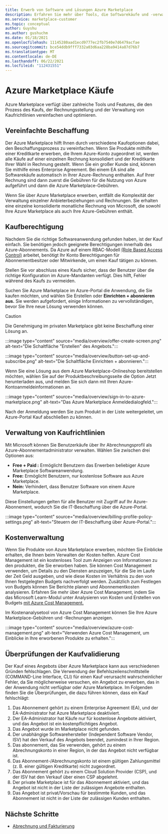 ```yaml
---
title: Erwerb von Software und Lösungen Azure Marketplace
description: Erfahren Sie mehr über Tools, die Softwarekäufe und -verwaltung in Azure Marketplace.
ms.service: marketplace-customer
ms.topic: conceptual
author: Guyshu
ms.author: gushuchm
ms.date: 01/18/2021
ms.openlocfilehash: 11145280aad1ecd9777ec2fb7540e7d6479acfae
ms.sourcegitcommit: bce54ddb9fff7332a03d6aa228ba9414a87d76b7
ms.translationtype: MT
ms.contentlocale: de-DE
ms.lasthandoff: 06/22/2021
ms.locfileid: "112431551"
---
```

# <a name="azure-marketplace-purchasing"></a>Azure Marketplace Käufe

Azure Marketplace verfügt über zahlreiche Tools und Features, die den Prozess des Kaufs, der Rechnungsstellung und der Verwaltung von Kaufrichtlinien vereinfachen und optimieren.

## <a name="simplified-procurement"></a>Vereinfachte Beschaffung

Der Azure Marketplace hilft Ihnen durch verschiedene Kaufoptionen dabei, den Beschaffungsprozess zu vereinfachen. Wenn Sie Produkte mithilfe einer Kreditkarte erwerben, die Ihrem Azure-Konto zugeordnet ist, werden alle Käufe auf einer einzelnen Rechnung konsolidiert und der Kreditkarte Ihrer Wahl in Rechnung gestellt. Wenn Sie ein großer Kunde sind, können Sie mithilfe eines Enterprise Agreement. Bei einem EA sind alle Softwarekäufe automatisch in Ihrer Azure-Rechnung enthalten. Auf Ihrer Rechnung sind dann zuerst die Gebühren für die Nutzung von Azure aufgeführt und dann die Azure Marketplace-Gebühren.

Wenn Sie über Azure Marketplace erwerben, entfällt die Komplexität der Verwaltung einzelner Anbieterbeziehungen und Rechnungen. Sie erhalten eine einzelne konsolidierte monatliche Rechnung von Microsoft, die sowohl Ihre Azure Marketplace als auch Ihre Azure-Gebühren enthält.

## <a name="permission-to-purchase"></a>Kaufberechtigung

Nachdem Sie die richtige Softwareanwendung gefunden haben, ist der Kauf einfach. Sie benötigen jedoch geeignete Berechtigungen innerhalb des Azure-Abonnements. Da Azure auf einem RBAC-Modell [(Role Based Access Control)](/azure/role-based-access-control/overview)  arbeitet,  benötigt Ihr Konto Berechtigungen für Abonnementbesitzer oder Mitwirkende, um einen Kauf tätigen zu können.

Stellen Sie vor abschluss eines Kaufs sicher, dass der Benutzer über die richtige Konfiguration im Azure-Mandanten verfügt. Dies hilft, Fehler während des Kaufs zu vermeiden.

Suchen Sie Azure Marketplace im Azure-Portal die Anwendung, die Sie kaufen möchten,  und wählen Sie Erstellen oder **Einrichten + abonnieren aus.** Sie werden aufgefordert, einige Informationen zu vervollständigen, bevor Sie Ihre neue Lösung verwenden können.

> [!CAUTION]
> Die Genehmigung im privaten Marketplace gibt keine Beschaffung einer Lösung an.

:::image type="content" source="media/overview/offer-create-screen.png" alt-text="Die Schaltfläche &quot;Erstellen&quot; des Angebots.":::

:::image type="content" source="media/overview/button-set-up-and-subscribe.png" alt-text="Die Schaltfläche Einrichten + abonnieren.":::

Wenn Sie eine Lösung aus dem Azure Marketplace-Onlineshop bereitstellen  möchten, wählen Sie auf der Produktbeschreibungsseite die Option Jetzt herunterladen aus, und melden Sie sich dann mit Ihren Azure-Kontoanmeldeinformationen an.

:::image type="content" source="media/overview/sign-in-to-azure-marketplace.png" alt-text="Das Azure Marketplace Anmeldedialogfeld.":::

Nach der Anmeldung werden Sie zum Produkt in der Liste weitergeleitet, um Azure-Portal Kauf abschließen zu können.

## <a name="purchase-policy-management"></a>Verwaltung von Kaufrichtlinien

Mit Microsoft können Sie Benutzerkäufe über Ihr Abrechnungsprofil als Azure-Abonnementadministrator verwalten. Wählen Sie zwischen drei Optionen aus:

- **Free + Paid :** Ermöglicht Benutzern das Erwerben beliebiger Azure Marketplace Softwareanwendung.
- **Free:** Ermöglicht Benutzern, nur kostenlose Software aus Azure Marketplace.
- **Nein:** Verhindert, dass Benutzer Software von einem Azure Marketplace.

Diese Einstellungen gelten für alle Benutzer mit Zugriff auf Ihr Azure-Abonnement, wodurch Sie die IT-Beschaffung über die Azure-Portal.

:::image type="content" source="media/overview/billing-profile-policy-settings.png" alt-text="Steuern der IT-Beschaffung über Azure-Portal.":::

## <a name="cost-management"></a>Kostenverwaltung

Wenn Sie Produkte von Azure Marketplace erwerben, möchten Sie Einblicke erhalten, die Ihnen beim Verwalten der Kosten helfen. Azure Cost Management ist ein kostenloses Tool zum Anzeigen von Informationen zu den produkten, die Sie erworben haben. Sie können Cost Management verwenden, um Details zu den Diensten anzuzeigen, für die Sie im Laufe der Zeit Geld ausgeben, und wie diese Kosten im Verhältnis zu den von Ihnen festgelegten Budgets nachverfolgt werden. Zusätzlich zum Festlegen von Budgets können Sie Berichte planen und Abonnementkosten analysieren. Erfahren Sie mehr über Azure Cost Management, indem Sie das Microsoft Learn-Modul unter Analysieren von Kosten und Erstellen von Budgets [mit Azure Cost Management.](/learn/modules/analyze-costs-create-budgets-azure-cost-management/)

Im Kostenanalysetool von Azure Cost Management können Sie Ihre Azure Marketplace-Gebühren und -Rechnungen anzeigen.

:::image type="content" source="media/overview/azure-cost-management.png" alt-text="Verwenden Azure Cost Management, um Einblicke in Ihre erworbenen Produkte zu erhalten.":::

## <a name="purchase-validation-checks"></a>Überprüfungen der Kaufvalidierung

Der Kauf eines Angebots über Azure Marketplace kann aus verschiedenen Gründen fehlschlagen. Die Verwendung der Befehlszeilenschnittstelle (COMMAND-Line Interface, CLI) für einen Kauf verursacht wahrscheinlicher Fehler, da Sie möglicherweise versuchen, ein Angebot zu erwerben, das in der Anwendung nicht verfügbar oder Azure Marketplace. Im Folgenden finden Sie die Überprüfungen, die dazu führen können, dass ein Kauf fehlschlägt:

1. Das Abonnement gehört zu einem Enterprise Agreement (EA), und der EA-Administrator hat Azure Marketplace deaktiviert.
1. Der EA-Administrator hat Käufe nur für kostenlose Angebote aktiviert, und das Angebot ist ein kostenpflichtiges Angebot.
1. Das Angebot wurde im Marketplace nicht gefunden.
1. Der unabhängige Softwarehersteller (Independent Software Vendor, ISV) hat den Verkauf des Angebots beendet, zumindest in Ihrer Region.
1. Das abonnement, das Sie verwenden, gehört zu einem Abrechnungskonto in einer Region, in der das Angebot nicht verfügbar ist.
1. Das Abonnement-/Abrechnungskonto ist einem gültigen Zahlungsmittel (z. B. einer gültigen Kreditkarte) nicht zugeordnet.
1. Das Abonnement gehört zu einem Cloud Solution Provider (CSP), und der ISV hat den Verkauf über einen CSP abgelehnt.
1. Der private Marketplace ist für das Abonnement aktiviert, und das Angebot ist nicht in der Liste der zulässigen Angebote enthalten.
1. Das Angebot ist privat/Vorschau für bestimmte Kunden, und das Abonnement ist nicht in der Liste der zulässigen Kunden enthalten.

## <a name="next-steps"></a>Nächste Schritte

- [Abrechnung und Fakturierung](billing-invoicing.md)
